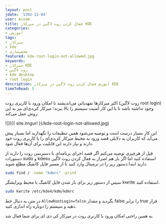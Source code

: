 ```yaml
---
layout: post
jdate: '1392-12-04'
user: misam
title: فعال کردن روت لاگین در میزکار KDE
categories:
- آموزشی
tags:
- میزکار
- kde
- شخصی‌سازی
featured: kde-root-login-not-allowed.jpg
keywords:
- میزکار KDE
- روت لاگین
- kde desktop
- root login
description: آموزش فعال کردن روت لاگین در میزکار KDE
timeToRead: 5
---
```


اکثر میزکارها تمهدیاتی می‌اندیشند تا امکان ورود با کاربری روت (روت لاگین root login) وجود نداشته باشد تا با این کار امنیت سیستم را بالا ببرند؛ میزکار کی‌دی‌ای نیز به این روش عمل می‌کند.

![]({{ site.imgurl }}/kde-root-login-not-allowed.jpg)

این کار بسیار درست است و توصیه می‌شود همین تنظیمات را نگهدارید اما بسیار پیش می‌آید که کاربران به دلایلی قصد ورود به محیط میزکار کی‌دی‌ای را با کاربری روت خود دارند و نیاز دارند این قابلیت برای آن‌ها فعال شود.

قبل از هرچیزی توصیه می‌کنم اگر قصد اجرای برنامه‌ای با دسترسی روت را دارید از دستورات sudo و kdesu استفاده کنید اما اگر باز هم اصرار به فعال کردن روت لاگین دارید ابتدا دستور زیر را در ترمینال وارد کنید تا از مسیر فایل کانفیگ مطلع شوید.

```sh
sudo find / -name "kdmrc" -print
```

سپس از دستور زیر برای باز شدن فایل کانفیگ با محیط ویرایشگر kwrite استفاده کنید.

```sh
sudo kwrite /etc/kde4/kdm/kdmrc
```

در متن به دنبال خط `AllowRootLogin=false` بگردید و مقدار false را برابر true قرار دهید و سیستم را دوباره راه اندازی کنید.

به همین راحتی امکان ورود با کاربری روت در میزکار کی دی ای برای شما فعال شد.
